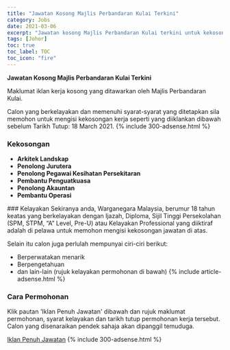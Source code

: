 ```yaml
---
title: "Jawatan Kosong Majlis Perbandaran Kulai Terkini" 
category: Jobs 
date: 2021-03-06 
excerpt: "Jawatan kosong Majlis Perbandaran Kulai terkini untuk kekosongan Arkitek Landskap ,Penolong Jurutera ,Penolong Pegawai Kesihatan Persekitaran ,Pembantu Penguatkuasa ,Penolong Akauntan ,Pembantu Operasi" 
tags: [Johor] 
toc: true 
toc_label: TOC 
toc_icon: "fire" 
--- 
```


**Jawatan Kosong Majlis Perbandaran Kulai Terkini**

Maklumat iklan kerja kosong yang ditawarkan oleh Majlis Perbandaran Kulai. 

Calon yang berkelayakan dan memenuhi syarat-syarat yang ditetapkan sila memohon untuk mengisi kekosongan kerja seperti yang diiklankan dibawah sebelum Tarikh Tutup: 18 March 2021. 
{% include 300-adsense.html %} 
### Kekosongan 
<ul>
<li><strong>Arkitek Landskap&#160;</strong></li>
<li><strong>Penolong Jurutera&#160;</strong></li>
<li><strong>Penolong Pegawai Kesihatan Persekitaran&#160;</strong></li>
<li><strong>Pembantu Penguatkuasa&#160;</strong></li>
<li><strong>Penolong Akauntan&#160;</strong></li>
<li><strong>Pembantu Operasi&#160;</strong></li>
</ul> 
### Kelayakan 
Sekiranya anda, Warganegara Malaysia, berumur 18 tahun keatas yang berkelayakan dengan Ijazah, Diploma, Sijil Tinggi Persekolahan (SPM, STPM, “A” Level, Pre-U) atau Kelayakan Professional yang diiktiraf adalah di pelawa untuk memohon mengisi kekosongan jawatan di atas.

Selain itu calon juga perlulah mempunyai ciri-ciri berikut:
- Berperwatakan menarik
- Berpengetahuan
- dan lain-lain (rujuk kelayakan permohonan di bawah) 
{% include article-adsense.html %} 
### Cara Permohonan 
Klik pautan 'Iklan Penuh Jawatan' dibawah dan rujuk maklumat permohonan, syarat kelayakan dan tarikh tutup permohonan kerja tersebut.
Calon yang disenaraikan pendek sahaja akan dipanggil temuduga.

<a href="https://www.mpkulai.gov.my/ms/mdk/sumber/muat-turun-borang/iklan-jawatan-kosong-2021" class="btn btn--info" target="_blank" rel="nofollow noopenner">Iklan Penuh Jawatan</a> 
{% include 300-adsense.html %} 